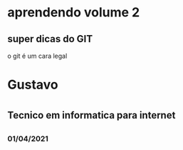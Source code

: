 # aprendendo volume 2

## super dicas do GIT 

o git é um cara legal

<h1>Gustavo<h1>
<h2>Tecnico em informatica para internet<h2>
<h3>01/04/2021<h3>